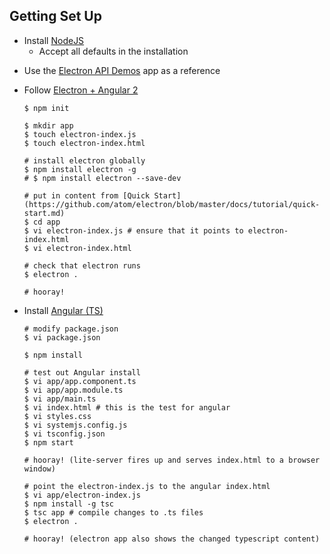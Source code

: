 ## Getting Set Up

* Install [NodeJS](https://nodejs.org/en/)
    * Accept all defaults in the installation


<!---
* Install Electron Quick Start
    ```
    # Clone the Quick Start repository
    $ git clone https://github.com/electron/electron-quick-start

    # Go into the repository
    $ cd electron-quick-start

    # Install the dependencies and run
    $ npm install && npm start
    ```

* Once running, integrate it into the trieste repository
    ```
    # Detach the code from the electron-quick-start repository
    $ rm -rf .git

    # This is now part of the trieste repository
    $ cd ..
    $ git add shell
    $ git commit -m "Add Electron Quick Start Shell"
    ```
--->
    
* Use the [Electron API Demos](https://electron-api-demos.githubapp.com/updates/ElectronAPIDemosSetup.exe) app as a reference

* Follow [Electron + Angular 2](https://www.gitbook.com/book/santhoshlive/getting-started-with-electron-angular2-from-scrat/details)

    ```
    $ npm init
    
    $ mkdir app
    $ touch electron-index.js
    $ touch electron-index.html

    # install electron globally
    $ npm install electron -g
    # $ npm install electron --save-dev
    
    # put in content from [Quick Start](https://github.com/atom/electron/blob/master/docs/tutorial/quick-start.md)
    $ cd app
    $ vi electron-index.js # ensure that it points to electron-index.html
    $ vi electron-index.html

    # check that electron runs
    $ electron .

    # hooray!
    ```

* Install [Angular (TS)](https://angular.io/docs/ts/latest/quickstart.html)

    ```
    # modify package.json
    $ vi package.json

    $ npm install

    # test out Angular install
    $ vi app/app.component.ts
    $ vi app/app.module.ts
    $ vi app/main.ts
    $ vi index.html # this is the test for angular
    $ vi styles.css
    $ vi systemjs.config.js
    $ vi tsconfig.json
    $ npm start

    # hooray! (lite-server fires up and serves index.html to a browser window)

    # point the electron-index.js to the angular index.html
    $ vi app/electron-index.js
    $ npm install -g tsc
    $ tsc app # compile changes to .ts files
    $ electron .

    # hooray! (electron app also shows the changed typescript content)


    